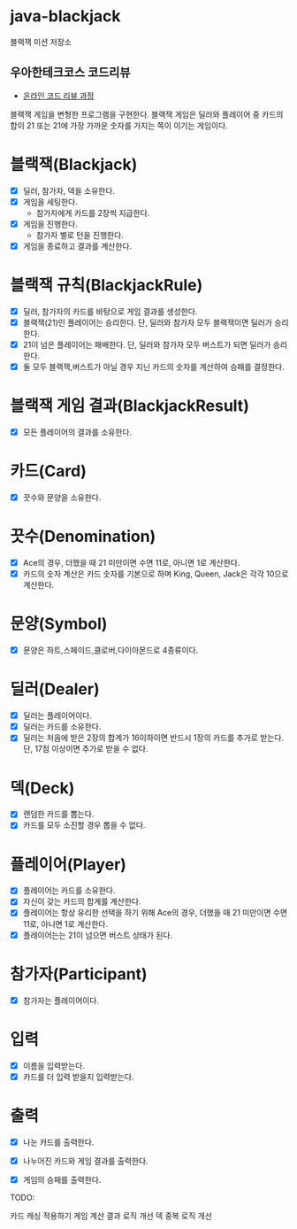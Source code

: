 # java-blackjack

블랙잭 미션 저장소

## 우아한테크코스 코드리뷰

- [온라인 코드 리뷰 과정](https://github.com/woowacourse/woowacourse-docs/blob/master/maincourse/README.md)


블랙잭 게임을 변형한 프로그램을 구현한다. 
블랙잭 게임은 딜러와 플레이어 중 카드의 합이 21 또는 21에 가장 가까운 숫자를 가지는 쪽이 이기는 게임이다.

# 블랙잭(Blackjack)
- [x] 딜러, 참가자, 덱을 소유한다. 
- [x] 게임을 세팅한다. 
  - 참가자에게 카드를 2장씩 지급한다.
- [x] 게임을 진행한다.
  - 참가자 별로 턴을 진행한다.
- [x] 게임을 종료하고 결과를 계산한다.

# 블랙잭 규칙(BlackjackRule)
- [x] 딜러, 참가자의 카드를 바탕으로 게임 결과를 생성한다.
- [x] 블랙잭(21)인 플레이어는 승리한다. 단, 딜러와 참가자 모두 블랙잭이면 딜러가 승리한다.
- [x] 21이 넘은 플레이어는 패배한다. 단, 딜러와 참가자 모두 버스트가 되면 딜러가 승리한다. 
- [x] 둘 모두 블랙잭,버스트가 아닐 경우 지닌 카드의 숫자를 계산하여 승패를 결정한다.

# 블랙잭 게임 결과(BlackjackResult)
- [x] 모든 플레이어의 결과를 소유한다.

# 카드(Card)
- [x] 끗수와 문양을 소유한다.

# 끗수(Denomination)
- [x] Ace의 경우, 더했을 때 21 미만이면 수면 11로, 아니면 1로 계산한다.
- [x] 카드의 숫자 계산은 카드 숫자를 기본으로 하며 King, Queen, Jack은 각각 10으로 계산한다.

# 문양(Symbol)
- [x] 문양은 하트,스페이드,클로버,다이아몬드로 4종류이다.

# 딜러(Dealer)
- [x] 딜러는 플레이어이다.
- [x] 딜러는 카드를 소유한다. 
- [x] 딜러는 처음에 받은 2장의 합계가 16이하이면 반드시 1장의 카드를 추가로 받는다. 단, 17점 이상이면 추가로 받을 수 없다.

# 덱(Deck)
- [x] 랜덤한 카드를 뽑는다.
- [x] 카드를 모두 소진할 경우 뽑을 수 없다.

# 플레이어(Player)
- [x] 플레이어는 카드를 소유한다.
- [x] 자신이 갖는 카드의 합계를 계산한다.
- [x] 플레이어는 항상 유리한 선택을 하기 위해 Ace의 경우, 더했을 때 21 미만이면 수면 11로, 아니면 1로 계산한다.
- [x] 플레이어는는 21이 넘으면 버스트 상태가 된다.

# 참가자(Participant)
- [x] 참가자는 플레이어이다.

# 입력
- [x] 이름을 입력받는다.
- [x] 카드를 더 입력 받을지 입력받는다.

# 출력
- [x] 나눈 카드를 출력한다.
- [x] 나누어진 카드와 게임 결과를 출력한다.
- [x] 게임의 승패를 출력한다.



TODO:

카드 캐싱 적용하기
게임 계산 결과 로직 개선
덱 중복 로직 개선

